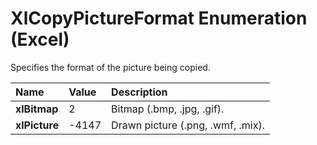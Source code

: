 
# XlCopyPictureFormat Enumeration (Excel)

Specifies the format of the picture being copied.



|**Name**|**Value**|**Description**|
|:-----|:-----|:-----|
|**xlBitmap**|2|Bitmap (.bmp, .jpg, .gif).|
|**xlPicture**|-4147|Drawn picture (.png, .wmf, .mix).|
